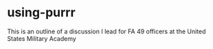 # using-purrr
This is an outline of a discussion I lead for FA 49 officers at the United States Military Academy
